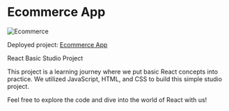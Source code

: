 # Ecommerce App

![Ecommerce](https://github.com/Lenindelrionicaragua/Ecommerce-app/assets/142052112/07e86790-f41e-4c41-bc34-4283f93c003c)

Deployed project: [Ecommerce App](https://ecommerce-app-week1-ldr.netlify.app/)

React Basic Studio Project

This project is a learning journey where we put basic React concepts into practice. We utilized JavaScript, HTML, and CSS to build this simple studio project.

Feel free to explore the code and dive into the world of React with us!
